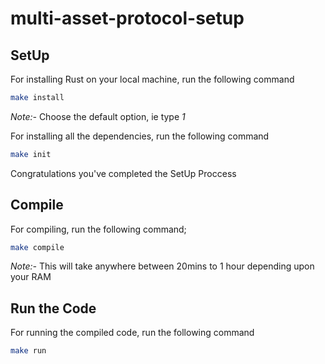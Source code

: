 # multi-asset-protocol-setup

## SetUp

For installing Rust on your local machine, run the following command

```bash
make install
```

_Note:-_ Choose the default option, ie type _1_

For installing all the dependencies, run the following command

```bash
make init
```

Congratulations you've completed the SetUp Proccess

## Compile

For compiling, run the following command;

```bash
make compile
```

_Note:-_ This will take anywhere between 20mins to 1 hour depending upon your RAM

## Run the Code

For running the compiled code, run the following command

```bash
make run
```
